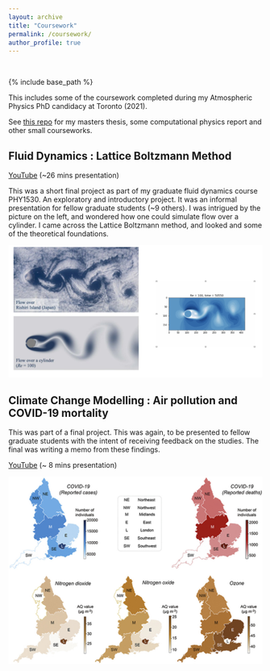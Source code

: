 ```yaml
---
layout: archive
title: "Coursework"
permalink: /coursework/
author_profile: true
---
```


&nbsp;

{% include base_path %}

This includes some of the coursework completed during my Atmospheric Physics PhD candidacy at Toronto (2021).

See [this repo](https://github.com/apurba-biswas/undergrad) for my masters thesis, some computational physics report and other small courseworks.

## Fluid Dynamics : Lattice Boltzmann Method

[YouTube](https://youtu.be/hsLlideYlqE) (~26 mins presentation)

This was a short final project as part of my graduate fluid dynamics course PHY1530.  An exploratory and introductory project. It was an informal presentation for fellow graduate students (~9 others). I was intrigued by the picture on the left, and wondered how one could simulate flow over a cylinder. I came across the Lattice Boltzmann method, and looked and some of the theoretical foundations.

![](../images/lbm_flow.png)


## Climate Change Modelling : Air pollution and COVID-19 mortality

This was part of a final project. This was again, to be presented to fellow graduate students with the intent of receiving feedback on the studies. The final was writing a memo from these findings.

[YouTube](https://youtu.be/X359IefOnUU) (~ 8 mins presentation)

![](../images/aq_covid.jpeg)

